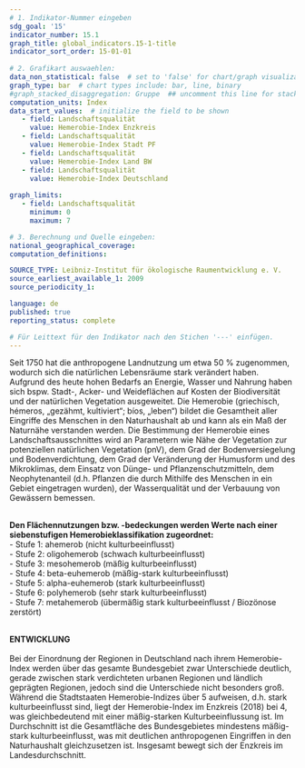 ```yaml
---
# 1. Indikator-Nummer eingeben 
sdg_goal: '15'
indicator_number: 15.1
graph_title: global_indicators.15-1-title
indicator_sort_order: 15-01-01
 
# 2. Grafikart auswaehlen: 
data_non_statistical: false  # set to 'false' for chart/graph visualization 
graph_type: bar  # chart types include: bar, line, binary 
#graph_stacked_disaggregation: Gruppe  ## uncomment this line for stacked bars. eplace 'Geschlecht' with the field of aggregation. 
computation_units: Index 
data_start_values:  # initialize the field to be shown  
   - field: Landschaftsqualität 
     value: Hemerobie-Index Enzkreis
   - field: Landschaftsqualität 
     value: Hemerobie-Index Stadt PF
   - field: Landschaftsqualität 
     value: Hemerobie-Index Land BW
   - field: Landschaftsqualität 
     value: Hemerobie-Index Deutschland
    
graph_limits:
   - field: Landschaftsqualität
     minimum: 0
     maximum: 7

# 3. Berechnung und Quelle eingeben: 
national_geographical_coverage: 
computation_definitions: 

SOURCE_TYPE: Leibniz-Institut für ökologische Raumentwicklung e. V.
source_earliest_available_1: 2009
source_periodicity_1: 

language: de   
published: true 
reporting_status: complete

# Für Leittext für den Indikator nach den Stichen '---' einfügen. 
---
```

Seit 1750 hat die anthropogene Landnutzung um etwa 50 % zugenommen, wodurch sich die natürlichen Lebensräume stark verändert haben. Aufgrund des heute hohen Bedarfs an Energie, Wasser und Nahrung haben sich bspw. Stadt-, Acker- und Weideflächen auf Kosten der Biodiversität und der natürlichen Vegetation ausgeweitet. Die Hemerobie (griechisch, hémeros, „gezähmt, kultiviert“; bíos, „leben“) bildet die Gesamtheit aller Eingriffe des Menschen in den Naturhaushalt ab und kann als ein Maß der Naturnähe verstanden werden. Die Bestimmung der Hemerobie eines Landschaftsausschnittes wird an Parametern wie Nähe der Vegetation zur potenziellen natürlichen Vegetation (pnV), dem Grad der Bodenversiegelung und Bodenverdichtung, dem Grad der Veränderung der Humusform und des Mikroklimas, dem Einsatz von Dünge- und Pflanzenschutzmitteln, dem Neophytenanteil (d.h. Pflanzen die durch Mithilfe des Menschen in ein Gebiet eingetragen wurden), der Wasserqualität und der Verbauung von Gewässern bemessen. <br>
<br>
<div> <b>Den Flächennutzungen bzw. -bedeckungen werden Werte nach einer siebenstufigen Hemerobieklassifikation zugeordnet:</b> <br>
- Stufe 1: ahemerob (nicht kulturbeeinflusst) <br> 
- Stufe 2: oligohemerob (schwach kulturbeeinflusst) <br> 
- Stufe 3: mesohemerob (mäßig kulturbeeinflusst) <br> 
- Stufe 4: beta-euhemerob (mäßig-stark kulturbeeinflusst) <br> 
- Stufe 5: alpha-euhemerob (stark kulturbeeinflusst) <br>
- Stufe 6: polyhemerob (sehr stark kulturbeeinflusst) <br> 
- Stufe 7: metahemerob (übermäßig stark kulturbeeinflusst / Biozönose zerstört)</div> 
<br>

**ENTWICKLUNG** <br>
<br>
Bei der Einordnung der Regionen in Deutschland nach ihrem Hemerobie-Index werden über das gesamte Bundesgebiet zwar Unterschiede deutlich, gerade zwischen stark verdichteten urbanen Regionen und ländlich geprägten Regionen, jedoch sind die Unterschiede nicht besonders groß. Während die Stadtstaaten Hemerobie-Indizes über 5 aufweisen, d.h. stark kulturbeeinflusst sind, liegt der Hemerobie-Index im Enzkreis (2018) bei 4, was gleichbedeutend mit einer mäßig-starken Kulturbeeinflussung ist. Im Durchschnitt ist die Gesamtfläche des Bundesgebietes mindestens mäßig-stark kulturbeeinflusst, was mit deutlichen anthropogenen Eingriffen in den Naturhaushalt gleichzusetzen ist. Insgesamt bewegt sich der Enzkreis im Landesdurchschnitt.
